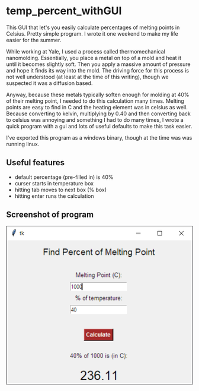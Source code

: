 # temp_percent_withGUI
This GUI that let's you easily calculate percentages of melting points in Celsius. Pretty simple program. I wrote it one weekend to make my life easier for the summer.

While working at Yale, I used a process called thermomechanical nanomolding. Essentially, you place a metal on top of a mold and heat it until it becomes slightly soft. Then you apply a massive amount of pressure and hope it finds its way into the mold. The driving force for this process is not well understood (at least at the time of this writing), though we suspected it was a diffusion based. 

Anyway, because these metals typically soften enough for molding at 40% of their melting point, I needed to do this calculation many times. Melting points are easy to find in C and the heating element was in celsius as well. Because converting to kelvin, multiplying by 0.40 and then converting back to celsius was annoying and something I had to do many times, I wrote a quick program with a gui and lots of useful defaults to make this task easier.

I've exported this program as a windows binary, though at the time was was running linux.

## Useful features
- default percentage (pre-filled in) is 40%
- curser starts in temperature box
- hitting tab moves to next box (% box)
- hitting enter runs the calculation

## Screenshot of program
![program sample](/program_screenshot.png)
